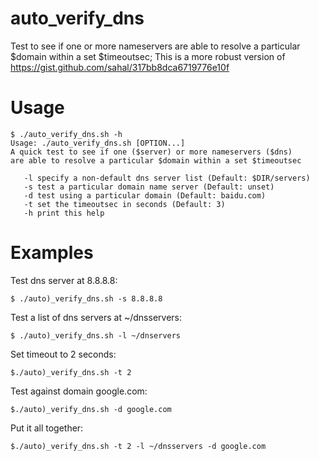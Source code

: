 auto_verify_dns
===============

Test to see if one or more nameservers are able to resolve a particular
$domain within a set $timeoutsec; This is a more robust version of
https://gist.github.com/sahal/317bb8dca6719776e10f


Usage
=====

```
$ ./auto_verify_dns.sh -h
Usage: ./auto_verify_dns.sh [OPTION...]
A quick test to see if one ($server) or more nameservers ($dns)
are able to resolve a particular $domain within a set $timeoutsec

   -l specify a non-default dns server list (Default: $DIR/servers)
   -s test a particular domain name server (Default: unset)
   -d test using a particular domain (Default: baidu.com)
   -t set the timeoutsec in seconds (Default: 3)
   -h print this help

```

Examples
========

Test dns server at 8.8.8.8:
```
$ ./auto)_verify_dns.sh -s 8.8.8.8
```

Test a list of dns servers at ~/dnsservers:
```
$ ./auto)_verify_dns.sh -l ~/dnservers
```

Set timeout to 2 seconds:
```
$./auto)_verify_dns.sh -t 2
```

Test against domain google.com:
```
$./auto)_verify_dns.sh -d google.com
```

Put it all together:
```
$./auto)_verify_dns.sh -t 2 -l ~/dnsservers -d google.com
```
